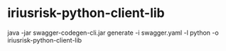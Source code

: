 # iriusrisk-python-client-lib

java -jar swagger-codegen-cli.jar generate -i swagger.yaml -l python -o iriusrisk-python-client-lib